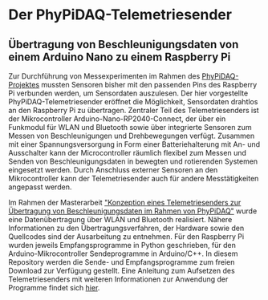 # Der PhyPiDAQ-Telemetriesender
## Übertragung von Beschleunigungsdaten von einem Arduino Nano zu einem Raspberry Pi

Zur Durchführung von Messexperimenten im Rahmen des [PhyPiDAQ-Projektes](https://github.com/GuenterQuast/PhyPiDAQ/blob/master/Dokumentation.md) mussten Sensoren bisher mit den passenden Pins des Raspberry Pi verbunden werden, um Sensordaten auszulesen. Der hier vorgestellte PhyPiDAQ-Telemetriesender eröffnet die Möglichkeit, Sensordaten drahtlos an den Raspberry Pi zu übertragen. Zentraler Teil des Telemetriesenders ist der Mikrocontroller Arduino-Nano-RP2040-Connect, der über ein Funkmodul für WLAN und Bluetooth sowie über integrierte Sensoren zum Messen von Beschleunigungen und Drehbewegungen verfügt. Zusammen mit einer Spannungsversorgung in Form einer Batteriehalterung mit An- und Ausschalter kann der Microcontroller räumlich flexibel zum Messen und Senden von Beschleunigungsdaten in bewegten und rotierenden Systemen eingesetzt werden. Durch Anschluss externer Sensoren an den Mikrocontroller kann der Telemetriesender auch für andere Messtätigkeiten angepasst werden. 

Im Rahmen der Masterarbeit ["Konzeption eines Telemetriesenders zur Übertragung von Beschleunigungsdaten im Rahmen von PhyPiDAQ"](https://github.com/PhilippEckerle/PhyPiDAQ-Telemetriesender/blob/main/Masterarbeit%2C%20Konzeption%20eines%20Telemetriesenders%20zum%20%C3%9Cbertragen%20von%20Beschleunigungsdaten%20im%20Rahmen%20von%20PhyPiDAQ.pdf) wurde eine Datenübertragung über WLAN und Bluetooth realisiert. Nähere Informationen zu den Übertragungsverfahren, der Hardware sowie den Quellcodes sind der Ausarbeitung zu entnehmen. Für den Raspberry Pi wurden jeweils Empfangsprogramme in Python geschrieben, für den Arduino-Mikrocontroller Sendeprogramme in Arduino/C++. In diesem Repository werden die Sende- und Empfangsprogramme zum freien Download zur Verfügung gestellt. Eine Anleitung zum Aufsetzen des Telemetriesenders mit weiteren Informationen zur Anwendung der Programme findet sich [hier](https://github.com/PhilippEckerle/PhyPiDAQ-Telemetriesender/blob/main/Anleitung%20zum%20Aufsetzen%20des%20Telemetriesenders.md).
